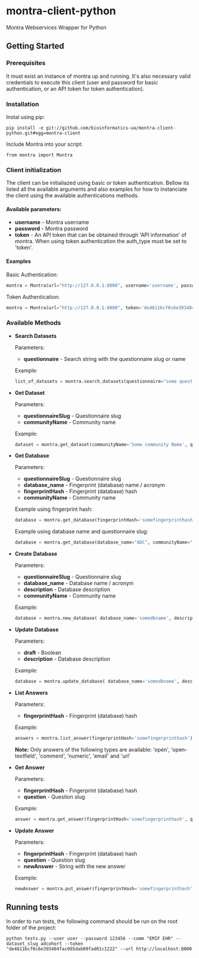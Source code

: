# montra-client-python

Montra Webservices Wrapper for Python

## Getting Started

### Prerequisites

It must exist an instance of montra up and running. It's also necessary valid credentials to execute this client (user and password for basic authentication, or an API token for token authentication).

### Installation

Instal using pip:

```
pip install -e git://github.com/bioinformatics-ua/montra-client-python.git#egg=montra-client

```

Include Montra into your script:

```
from montra import Montra

```

### Client initialization
The client can be initialiazed using basic or token authentication. Bellow its listed all the available arguments and also examples for how to instanciate the client using the available authentications methods.

#### Available parameters:
* **username** - Montra username
* **password** - Montra password
* **token** - An API token that can be obtained through 'API information' of montra. When using token authentication the auth_type must be set to 'token'.

#### Examples
Basic Authentication:
```python
montra = Montra(url="http://127.0.0.1:8000", username='username', password='password')

```

Token Authentication:
```python
montra = Montra(url="http://127.0.0.1:8000", token='de4611bcf0c6e393404fac095dab09fad01c1554')

```
### Available Methods

* **Search Datasets**

    Parameters:
    * **questionnaire** - Search string with the questionnaire slug or name
    
    Example:
    ```python
    list_of_datasets = montra.search_datasets(questionnaire="some questionnaire name")

    ```

* **Get Dataset**

    Parameters:
    * **questionnaireSlug** - Questionnaire slug
    * **communityName** - Community name

    Example:
    ```python
    dataset = montra.get_dataset(communityName='Some community Name', questionnaireSlug='someslug')

    ```

* **Get Database**

    Parameters:
    * **questionnaireSlug** - Questionnaire slug
    * **database_name** - Fingerprint (database) name / acronym
    * **fingerprintHash** - Fingerprint (database) hash
    * **communityName** - Community name

    Example using fingerprint hash:
    ```python
    database = montra.get_database(fingerprintHash='somefingerprinthash')

    ```
    Example using database name and questionnaire slug:
    ```python
    database = montra.get_database(database_name="ADC", communityName="Some community name")

    ```

* **Create Database**

    Parameters:
    * **questionnaireSlug** - Questionnaire slug
    * **database_name** - Database name / acronym
    * **description** - Database description
    * **communityName** - Community name

    Example:
    ```python
    database = montra.new_database( database_name='somedbname', description="Teste", communityName='Some community Name', questionnaireSlug='Some questionnaire Slug')

    ```

* **Update Database**

    Parameters:
    * **draft** - Boolean
    * **description** - Database description

    Example:
    ```python
    database = montra.update_database( database_name='somedbname', description="Teste", communityName='Some community Name', questionnaireSlug='Some questionnaire Slug')

    ```

* **List Answers**

    Parameters:
    * **fingerprintHash** - Fingerprint (database) hash


    Example:
    ```python
    answers = montra.list_answer(fingerprintHash='somefingerprinthash')

    ```
    
    **Note:**
    Only answers of the following types are available: 'open', 'open-textfield', 'comment', 'numeric', 'email' and 'url'


* **Get Answer**

    Parameters:
    * **fingerprintHash** - Fingerprint (database) hash
    * **question** - Question slug

    Example:
    ```python
    answer = montra.get_answer(fingerprintHash='somefingerprinthash', question='somequestion')

    ```

* **Update Answer**

    Parameters:
    * **fingerprintHash** - Fingerprint (database) hash
    * **question** - Question slug
    * **newAnswer** - String with the new answer

    Example:
    ```python
    newAnswer = montra.put_answer(fingerprintHash='somefingerprinthash', question='somequestion', newAnswer="newAnswer")

    ```

## Running tests

In order to run tests, the following command should be run on the root folder of the project:

```
python tests.py --user user --password 123456 --comm "EMIF EHR" --dataset_slug adcohort --token "de4611bcf0c6e393404fac095dab09fad01c1222" --url http://localhost:8000
```

